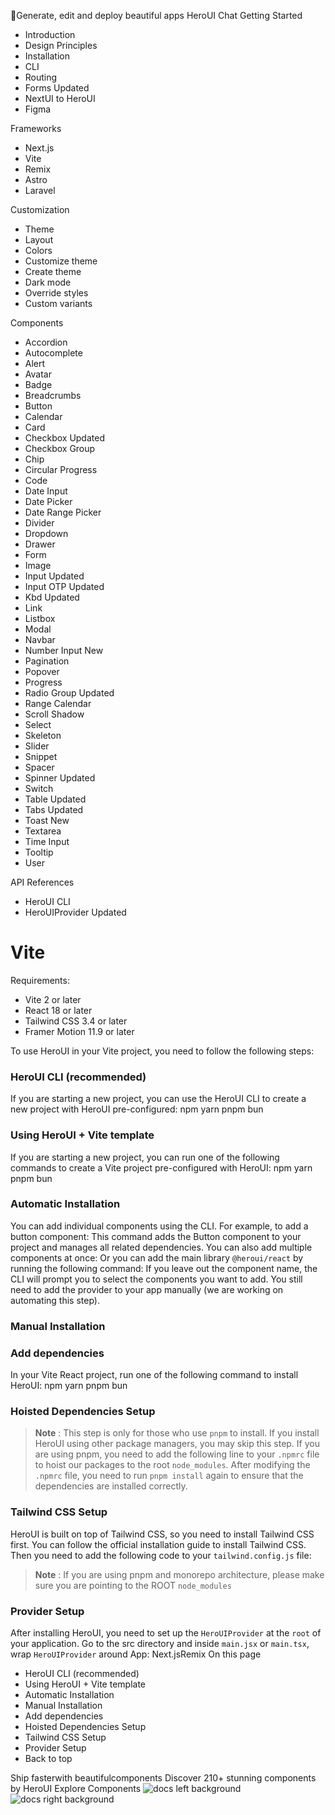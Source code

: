 🚀Generate, edit and deploy beautiful apps
HeroUI Chat
Getting Started
  * Introduction
  * Design Principles
  * Installation
  * CLI
  * Routing
  * Forms
Updated
  * NextUI to HeroUI
  * Figma


Frameworks
  * Next.js
  * Vite
  * Remix
  * Astro
  * Laravel


Customization
  * Theme
  * Layout
  * Colors
  * Customize theme
  * Create theme
  * Dark mode
  * Override styles
  * Custom variants


Components
  * Accordion
  * Autocomplete
  * Alert
  * Avatar
  * Badge
  * Breadcrumbs
  * Button
  * Calendar
  * Card
  * Checkbox
Updated
  * Checkbox Group
  * Chip
  * Circular Progress
  * Code
  * Date Input
  * Date Picker
  * Date Range Picker
  * Divider
  * Dropdown
  * Drawer
  * Form
  * Image
  * Input
Updated
  * Input OTP
Updated
  * Kbd
Updated
  * Link
  * Listbox
  * Modal
  * Navbar
  * Number Input
New
  * Pagination
  * Popover
  * Progress
  * Radio Group
Updated
  * Range Calendar
  * Scroll Shadow
  * Select
  * Skeleton
  * Slider
  * Snippet
  * Spacer
  * Spinner
Updated
  * Switch
  * Table
Updated
  * Tabs
Updated
  * Toast
New
  * Textarea
  * Time Input
  * Tooltip
  * User


API References
  * HeroUI CLI
  * HeroUIProvider
Updated


# Vite
Requirements:
  * Vite 2 or later
  * React 18 or later
  * Tailwind CSS 3.4 or later
  * Framer Motion 11.9 or later


To use HeroUI in your Vite project, you need to follow the following steps:
### HeroUI CLI (recommended)
If you are starting a new project, you can use the HeroUI CLI to create a new project with HeroUI pre-configured:
npm
yarn
pnpm
bun
### Using HeroUI + Vite template
If you are starting a new project, you can run one of the following commands to create a Vite project pre-configured with HeroUI:
npm
yarn
pnpm
bun
### Automatic Installation
You can add individual components using the CLI. For example, to add a button component:
This command adds the Button component to your project and manages all related dependencies.
You can also add multiple components at once:
Or you can add the main library `@heroui/react` by running the following command:
If you leave out the component name, the CLI will prompt you to select the components you want to add.
You still need to add the provider to your app manually (we are working on automating this step).
### Manual Installation
### Add dependencies
In your Vite React project, run one of the following command to install HeroUI:
npm
yarn
pnpm
bun
### Hoisted Dependencies Setup
> **Note** : This step is only for those who use `pnpm` to install. If you install HeroUI using other package managers, you may skip this step.
If you are using pnpm, you need to add the following line to your `.npmrc` file to hoist our packages to the root `node_modules`.
After modifying the `.npmrc` file, you need to run `pnpm install` again to ensure that the dependencies are installed correctly.
### Tailwind CSS Setup
HeroUI is built on top of Tailwind CSS, so you need to install Tailwind CSS first. You can follow the official installation guide to install Tailwind CSS. Then you need to add the following code to your `tailwind.config.js` file:
> **Note** : If you are using pnpm and monorepo architecture, please make sure you are pointing to the ROOT `node_modules`
### Provider Setup
After installing HeroUI, you need to set up the `HeroUIProvider` at the `root` of your application.
Go to the src directory and inside `main.jsx` or `main.tsx`, wrap `HeroUIProvider` around App:
Next.jsRemix
On this page
  * HeroUI CLI (recommended)
  * Using HeroUI + Vite template
  * Automatic Installation
  * Manual Installation
  * Add dependencies
  * Hoisted Dependencies Setup
  * Tailwind CSS Setup
  * Provider Setup
  * Back to top


Ship fasterwith beautifulcomponents
Discover 210+ stunning components by HeroUI
Explore Components
![docs left background](https://heroui-assets.nyc3.cdn.digitaloceanspaces.com/images/docs-left.png)
![docs right background](https://heroui-assets.nyc3.cdn.digitaloceanspaces.com/images/docs-right.png)
